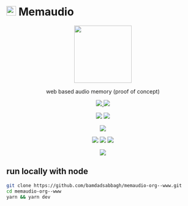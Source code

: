 <!--suppress HtmlDeprecatedAttribute, HtmlRequiredAltAttribute -->

# <img width=25 src="https://i.imgur.com/FpnyKo3.png"> Memaudio

<p align=center>
    <a href="https://memaudio.org">
        <img width=150 src="https://i.imgur.com/FpnyKo3.png">
    </a>
</p>

<p align=center>
    web based audio memory (proof of concept)
</p>

<p align=center>
    <a href="https://github.com/bamdadsabbagh/memaudio-org--www">
        <img src="https://img.shields.io/github/stars/bamdadsabbagh/memaudio-org--www?label=git">
    </a>
    <img src="https://img.shields.io/github/license/bamdadsabbagh/memaudio-org--www">
</p>

<p align=center>
    <img src="https://img.shields.io/github/languages/count/bamdadsabbagh/memaudio-org--www">
    <img src="https://img.shields.io/github/languages/top/bamdadsabbagh/memaudio-org--www">
</p>

<p align=center>
    <img src="https://img.shields.io/github/v/release/bamdadsabbagh/memaudio-org--www">
</p>

<p align=center>
    <img src="https://img.shields.io/david/bamdadsabbagh/memaudio-org--www">
    <img src="https://img.shields.io/david/dev/bamdadsabbagh/memaudio-org--www">
    <img src="https://img.shields.io/snyk/vulnerabilities/github/bamdadsabbagh/memaudio-org--www">
</p>

<p align=center>
    <img src="https://img.shields.io/badge/ci-github--actions-yellowgreen">
</p>

## run locally with node

```bash
git clone https://github.com/bamdadsabbagh/memaudio-org--www.git
cd memaudio-org--www
yarn && yarn dev
```
